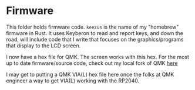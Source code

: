 # Firmware

This folder holds firmware code. `keezus` is the name of my "homebrew" firmware in Rust. It uses Keyberon to read and report keys, and down the road, will include code that I write that focuses on the graphics/programs that display to the LCD screen.

I now have a hex file for QMK. The screen works with this hex. For the most up to date firmware/source code, check out my local fork of QMK [here](https://github.com/ChrisChrisLoLo/qmk_firmware/tree/keezyboost40_2/keyboards/sporewoh/keezyboost40)

I may get to putting a QMK VIA(L) hex file here once the folks at QMK engineer a way to get VIA(L) working with the RP2040.

